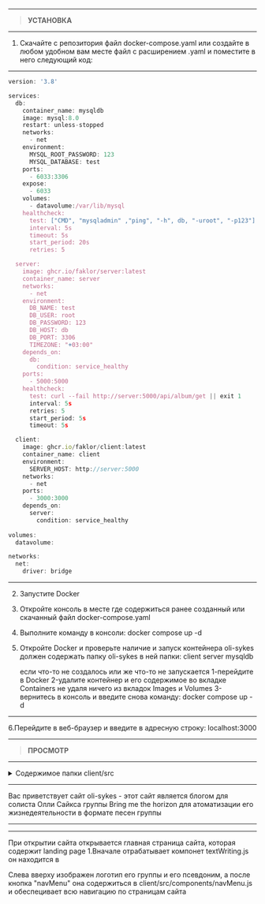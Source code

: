 _______________________________________________________

> **УСТАНОВКА**  
_______________________________________________________
1. Скачайте с репозитория файл docker-compose.yaml
  или создайте в любом удобном вам месте файл с расширением .yaml
  и поместите в него следующий код:
_______________________________________________________
```javascript
version: '3.8'

services:
  db:
    container_name: mysqldb
    image: mysql:8.0
    restart: unless-stopped
    networks:
      - net
    environment: 
      MYSQL_ROOT_PASSWORD: 123
      MYSQL_DATABASE: test
    ports:
      - 6033:3306
    expose:
      - 6033
    volumes:
      - datavolume:/var/lib/mysql
    healthcheck:
      test: ["CMD", "mysqladmin" ,"ping", "-h", db, "-uroot", "-p123"]
      interval: 5s
      timeout: 5s
      start_period: 20s
      retries: 5

  server:
    image: ghcr.io/faklor/server:latest
    container_name: server
    networks:
      - net
    environment:
      DB_NAME: test
      DB_USER: root
      DB_PASSWORD: 123
      DB_HOST: db
      DB_PORT: 3306
      TIMEZONE: "+03:00"
    depends_on:
      db:
        condition: service_healthy 
    ports:
      - 5000:5000
    healthcheck:
      test: curl --fail http://server:5000/api/album/get || exit 1
      interval: 5s
      retries: 5
      start_period: 5s
      timeout: 5s

  client:
    image: ghcr.io/faklor/client:latest
    container_name: client
    environment:
      SERVER_HOST: http://server:5000
    networks:
      - net
    ports:
      - 3000:3000 
    depends_on:
      server:
        condition: service_healthy  
        
volumes:
  datavolume:

networks:
  net:
    driver: bridge
```
_______________________________________________________
2. Запустите Docker
3. Откройте консоль в месте где содержиться ранее созданный или скачанный файл docker-compose.yaml
4. Выполните команду в консоли: docker compose up -d
5. Откройте Docker и проверьте наличие и запуск контейнера oli-sykes
   должен содержать папку oli-sykes в ней папки:
   client
   server
   mysqldb

   если что-то не создалось или же что-то не запускается
   1-перейдите в Docker 
   2-удалите контейнер и его содержимое во вкладке Containers не удаля ничего из вкладок Images и Volumes
   3-вернитесь в консоль и введите снова команду: docker compose up -d
_______________________________________________________ 
6.Перейдите в веб-браузер и введите в адресную строку: localhost:3000
_______________________________________________________
 
> **ПРОСМОТР**  
_______________________________________________________

<details>
<summary>Содержимое папки client/src</summary>

1.Папки home, music, blog, user они содержат страницы сайта и их компоненты
2.Папка components содержит компоненты, которые используются на всех страницах: анимации, запросы на сервер, шапка сайта и навигационное меню

</details>

_______________________________________________________
Вас приветствует сайт oli-sykes - этот сайт является блогом
для солиста Олли Сайкса группы Bring me the horizon 
для атоматизации его жизнедеятельности в формате песен группы
_______________________________________________________
_______________________________________________________
При открытии сайта открывается главная страница сайта,
которая содержит landing page
1.Вначале отрабатывает компонет textWriting.js он находится в 

Слева вверху изображен логотип его группы и его псевдоним, а после кнопка "navMenu"
она содержиться в client/src/components/navMenu.js
и обеспецивает всю навигацию по страницам сайта 

